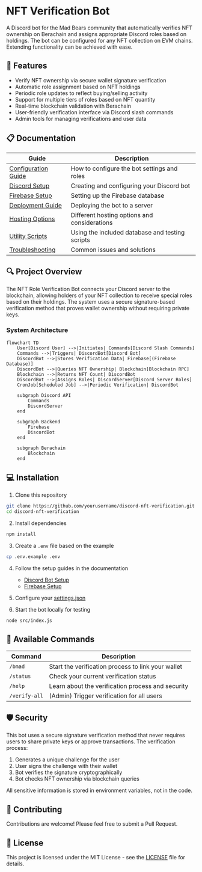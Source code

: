 # NFT Verification Bot

A Discord bot for the Mad Bears community that automatically verifies NFT ownership on Berachain and assigns appropriate Discord roles based on holdings. The bot can be configured for any NFT collection on EVM chains. Extending functionality can be achieved with ease. 

## 🚀 Features

- Verify NFT ownership via secure wallet signature verification
- Automatic role assignment based on NFT holdings
- Periodic role updates to reflect buying/selling activity
- Support for multiple tiers of roles based on NFT quantity
- Real-time blockchain validation with Berachain
- User-friendly verification interface via Discord slash commands
- Admin tools for managing verifications and user data

## 📋 Documentation

| Guide | Description |
|-------|-------------|
| [Configuration Guide](./docs/configuration.md) | How to configure the bot settings and roles |
| [Discord Setup](./docs/discord-setup.md) | Creating and configuring your Discord bot |
| [Firebase Setup](./docs/firebase-setup.md) | Setting up the Firebase database |
| [Deployment Guide](./docs/deployment.md) | Deploying the bot to a server |
| [Hosting Options](./docs/hosting.md) | Different hosting options and considerations |
| [Utility Scripts](./docs/scripts.md) | Using the included database and testing scripts |
| [Troubleshooting](./docs/troubleshooting.md) | Common issues and solutions |

## 🔍 Project Overview

The NFT Role Verification Bot connects your Discord server to the blockchain, allowing holders of your NFT collection to receive special roles based on their holdings. The system uses a secure signature-based verification method that proves wallet ownership without requiring private keys.

### System Architecture

```mermaid
flowchart TD
    User[Discord User] -->|Initiates| Commands[Discord Slash Commands]
    Commands -->|Triggers| DiscordBot[Discord Bot]
    DiscordBot -->|Stores Verification Data| Firebase[(Firebase Database)]
    DiscordBot -->|Queries NFT Ownership| Blockchain[Blockchain RPC]
    Blockchain -->|Returns NFT Count| DiscordBot
    DiscordBot -->|Assigns Roles| DiscordServer[Discord Server Roles]
    CronJob[Scheduled Job] -->|Periodic Verification| DiscordBot
    
    subgraph Discord API
        Commands
        DiscordServer
    end
    
    subgraph Backend
        Firebase
        DiscordBot
    end
    
    subgraph Berachain
        Blockchain
    end
```

## 💻 Installation

1. Clone this repository
```bash
git clone https://github.com/yourusername/discord-nft-verification.git
cd discord-nft-verification
```

2. Install dependencies
```bash
npm install
```

3. Create a `.env` file based on the example
```bash
cp .env.example .env
```

4. Follow the setup guides in the documentation
   - [Discord Bot Setup](./docs/discord-setup.md)
   - [Firebase Setup](./docs/firebase-setup.md)

5. Configure your [settings.json](./docs/configuration.md)

6. Start the bot locally for testing
```bash
node src/index.js
```

## 🔧 Available Commands

| Command | Description |
|---------|-------------|
| `/bmad` | Start the verification process to link your wallet |
| `/status` | Check your current verification status |
| `/help` | Learn about the verification process and security |
| `/verify-all` | (Admin) Trigger verification for all users |

## 🛡️ Security

This bot uses a secure signature verification method that never requires users to share private keys or approve transactions. The verification process:

1. Generates a unique challenge for the user
2. User signs the challenge with their wallet
3. Bot verifies the signature cryptographically
4. Bot checks NFT ownership via blockchain queries

All sensitive information is stored in environment variables, not in the code.

## 🧩 Contributing

Contributions are welcome! Please feel free to submit a Pull Request.

## 📄 License

This project is licensed under the MIT License - see the [LICENSE](LICENSE) file for details.
